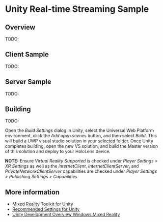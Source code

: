 # Unity Real-time Streaming Sample

## Overview

TODO: 

## Client Sample

TODO: 

## Server Sample

TODO: 

## Building

TODO: 

Open the *Build Settings* dialog in Unity, select the Universal Web Platform environment, click the *Add open scenes* button, and then select *Build*. This will build a UWP visual studio solution in your selected folder. Once Unity completes building, open the new VS solution, and build the Master version of this solution and deploy to your HoloLens device. 

**NOTE:** Ensure *Virtual Reality Supported* is checked under *Player Settings > XR Settings* as well as the *InternetClient*, *InternetClientServer*, and *PrivateNetworkClientServer* capabilities are checked under *Player Settings > Publishing Settings > Capabilities*.

## More information
- [Mixed Reality Toolkit for Unity](https://github.com/microsoft/MixedRealityToolkit-Unity) 
- [Recommended Settings for Unity](https://docs.microsoft.com/en-us/windows/mixed-reality/recommended-settings-for-unity)
- [Unity Development Overview Windows Mixed Reality](https://docs.microsoft.com/en-us/windows/mixed-reality/unity-development-overview)